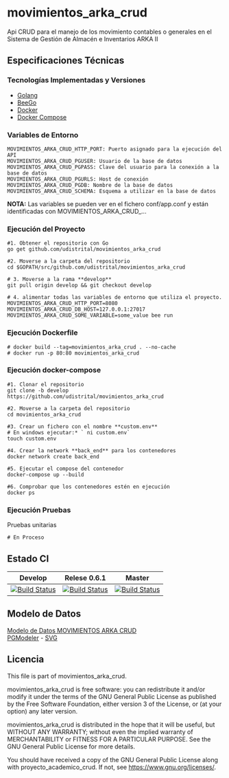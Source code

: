 # movimientos_arka_crud

Api CRUD para el manejo de los movimiento contables o generales en el Sistema de Gestión de Almacén e Inventarios ARKA II

## Especificaciones Técnicas

### Tecnologías Implementadas y Versiones
* [Golang](https://github.com/udistrital/introduccion_oas/blob/master/instalacion_de_herramientas/golang.md)
* [BeeGo](https://github.com/udistrital/introduccion_oas/blob/master/instalacion_de_herramientas/beego.md)
* [Docker](https://docs.docker.com/engine/install/ubuntu/)
* [Docker Compose](https://docs.docker.com/compose/)


### Variables de Entorno
```shell
MOVIMIENTOS_ARKA_CRUD_HTTP_PORT: Puerto asignado para la ejecución del API
MOVIMIENTOS_ARKA_CRUD_PGUSER: Usuario de la base de datos
MOVIMIENTOS_ARKA_CRUD_PGPASS: Clave del usuario para la conexión a la base de datos  
MOVIMIENTOS_ARKA_CRUD_PGURLS: Host de conexión
MOVIMIENTOS_ARKA_CRUD_PGDB: Nombre de la base de datos
MOVIMIENTOS_ARKA_CRUD_SCHEMA: Esquema a utilizar en la base de datos
```
**NOTA:** Las variables se pueden ver en el fichero conf/app.conf y están identificadas con MOVIMIENTOS_ARKA_CRUD_...

### Ejecución del Proyecto
```shell
#1. Obtener el repositorio con Go
go get github.com/udistrital/movimientos_arka_crud

#2. Moverse a la carpeta del repositorio
cd $GOPATH/src/github.com/udistrital/movimientos_arka_crud

# 3. Moverse a la rama **develop**
git pull origin develop && git checkout develop

# 4. alimentar todas las variables de entorno que utiliza el proyecto.
MOVIMIENTOS_ARKA_CRUD_HTTP_PORT=8080 MOVIMIENTOS_ARKA_CRUD_DB_HOST=127.0.0.1:27017 MOVIMIENTOS_ARKA_CRUD_SOME_VARIABLE=some_value bee run
```
### Ejecución Dockerfile
```shell
# docker build --tag=movimientos_arka_crud . --no-cache
# docker run -p 80:80 movimientos_arka_crud
```

### Ejecución docker-compose
```shell
#1. Clonar el repositorio
git clone -b develop https://github.com/udistrital/movimientos_arka_crud

#2. Moverse a la carpeta del repositorio
cd movimientos_arka_crud

#3. Crear un fichero con el nombre **custom.env**
# En windows ejecutar:* ` ni custom.env`
touch custom.env

#4. Crear la network **back_end** para los contenedores
docker network create back_end

#5. Ejecutar el compose del contenedor
docker-compose up --build

#6. Comprobar que los contenedores estén en ejecución
docker ps
```

### Ejecución Pruebas

Pruebas unitarias
```shell
# En Proceso
```
## Estado CI

| Develop | Relese 0.6.1 | Master |
| -- | -- | -- |
| [![Build Status](https://hubci.portaloas.udistrital.edu.co/api/badges/udistrital/movimientos_arka_crud/status.svg?ref=refs/heads/develop)](https://hubci.portaloas.udistrital.edu.co/udistrital/movimientos_arka_crud) | [![Build Status](https://hubci.portaloas.udistrital.edu.co/api/badges/udistrital/movimientos_arka_crud/status.svg?ref=refs/heads/release/0.6.1)](https://hubci.portaloas.udistrital.edu.co/udistrital/movimientos_arka_crud) | [![Build Status](https://hubci.portaloas.udistrital.edu.co/api/badges/udistrital/movimientos_arka_crud/status.svg?ref=refs/heads/master)](https://hubci.portaloas.udistrital.edu.co/udistrital/movimientos_arka_crud) |

## Modelo de Datos
[Modelo de Datos MOVIMIENTOS ARKA CRUD](https://drive.google.com/drive/u/2/folders/1VXw4sg2JiGH8PvLzff3J2gmW5igcq4V6)\
[PGModeler](models/modelo.dbm) - [SVG](models/modelo.svg)


## Licencia

This file is part of movimientos_arka_crud.

movimientos_arka_crud is free software: you can redistribute it and/or modify it under the terms of the GNU General Public License as published by the Free Software Foundation, either version 3 of the License, or (at your option) any later version.

movimientos_arka_crud is distributed in the hope that it will be useful, but WITHOUT ANY WARRANTY; without even the implied warranty of MERCHANTABILITY or FITNESS FOR A PARTICULAR PURPOSE. See the GNU General Public License for more details.

You should have received a copy of the GNU General Public License along with proyecto_academico_crud. If not, see https://www.gnu.org/licenses/.